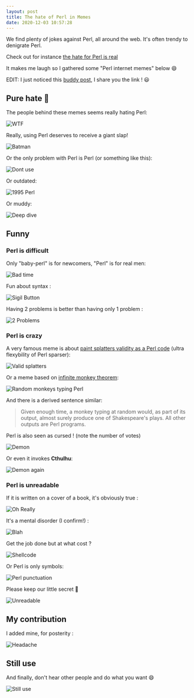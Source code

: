 ```yaml
---
layout: post
title: The hate of Perl in Memes
date: 2020-12-03 10:57:28
---
```

We find plenty of jokes against Perl, all around the web. It's often trendy to denigrate Perl. 

Check out for instance [the hate for Perl is real](https://www.reddit.com/r/ProgrammerHumor/comments/cudgs7/the_hate_for_perl_is_real/)

It makes me laugh so I gathered some "Perl internet memes" below :smile:

EDIT: I just noticed this [buddy post](https://blog.builtinperl.com/post/perl-memes-all-around), I share you the link ! :smiley:

## Pure hate :poop:
The people behind these memes seems really hating Perl:

![WTF](/assets/images/8rn2xeu85jfvbg2eqax6.jpeg)

Really, using Perl deserves to receive a giant slap!

![Batman](/assets/images/laohx6r9su34vtfzqwag.jpg)

Or the only problem with Perl is Perl (or something like this):

![Dont use](/assets/images/v3b59tfh0iaktb8ascy6.jpg)

Or outdated:

![1995 Perl](/assets/images/4egzzetabofmpe8m14a3.png)

Or muddy:

![Deep dive](/assets/images/cramdzltsk54ppnbwtkg.jpg)

## Funny
### Perl is difficult
Only "baby-perl" is for newcomers, "Perl" is for real men:

![Bad time](/assets/images/won6u1n1izocm54zkug7.jpg)

Fun about syntax :

![Sigil Button](/assets/images/97qqk82ivsfc1j69uaq7.png)

Having 2 problems is better than having only 1 problem : 

![2 Problems](/assets/images/g5tbg8f0r1dnxfmjcqw8.jpeg)

### Perl is crazy
A very famous meme is about [paint splatters validity as a Perl code](https://www.famicol.in/sigbovik/) (ultra flexybility of Perl sparser):

![Valid splatters](/assets/images/6y2g60a3ktgss8xqape5.png)

Or a meme based on [infinite monkey theorem](https://en.wikipedia.org/wiki/Infinite_monkey_theorem):

![Random monkeys typing Perl](/assets/images/juar3c8msarwxiyi169o.jpg)

And there is a derived sentence similar:
> Given enough time, a monkey typing at random would, as part of its output, almost surely produce one of Shakespeare's plays. All other outputs are Perl programs.

Perl is also seen as cursed ! (note the number of votes)

![Demon](/assets/images/wpgin3xzqkeun5c46npg.png)

Or even it invokes **Cthulhu**:

![Demon again](/assets/images/k7b6ch8wyaje2rmq4uto.jpeg)

### Perl is unreadable 
If it is written on a cover of a book, it's obviously true :

![Oh Really](/assets/images/7013n352wy60pzpzs3hx.jpg)

It's a mental disorder (I confirm!) :

![Blah](/assets/images/bqz71hy5dxbmnmwbqgeh.jpg)

Get the job done but at what cost ? 

![Shellcode](/assets/images/ogwoudhlo2zw718axzmm.jpg)

Or Perl is only symbols:

![Perl punctuation](/assets/images/bj2l55r03rxtrtu7hgt3.jpg)

Please keep our little secret :speak_no_evil:

![Unreadable](/assets/images/l3065tto5k4ow8ysgr4k.png)

## My contribution
I added mine, for posterity :

![Headache](/assets/images/0t9n3lbf9wcyawsqd1z7.jpg)

## Still use
And finally, don't hear other people and do what you want :smile:

![Still use](/assets/images/4d0dsr1bkwr68gi8byt9.png)

